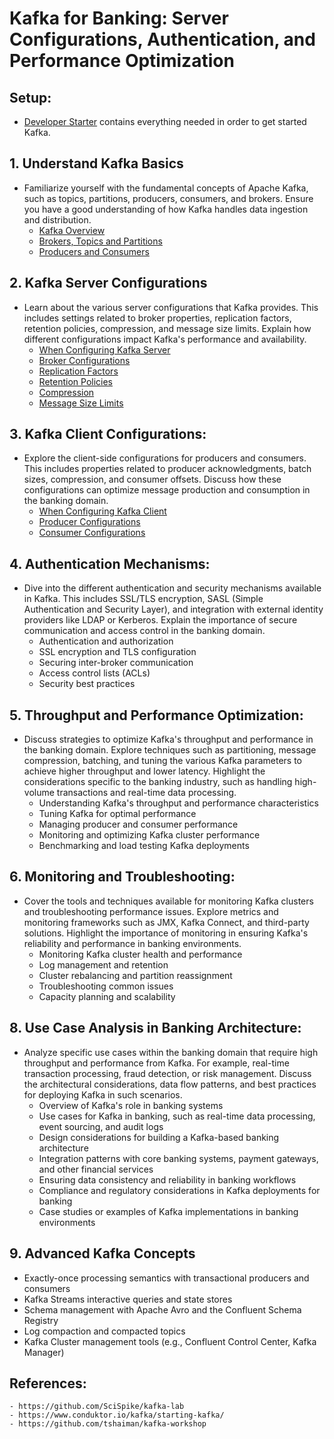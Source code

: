 # Kafka for Banking: Server Configurations, Authentication, and Performance Optimization

## Setup:
- [Developer Starter](labs/01-Verify-Installation) contains everything needed in order to get started Kafka.

## 1. Understand Kafka Basics
- Familiarize yourself with the fundamental concepts of Apache Kafka, such as topics, partitions, producers, consumers, and brokers. Ensure you have a good understanding of how Kafka handles data ingestion and distribution.
    - [Kafka Overview](labs/02-Understand-kafka-basic/2.1-overview-kafka)
    - [Brokers, Topics and Partitions](labs/02-Understand-kafka-basic/2.2-components)
    - [Producers and Consumers](labs/02-Understand-kafka-basic/2.3-producer-consumer)


## 2. Kafka Server Configurations
- Learn about the various server configurations that Kafka provides. This includes settings related to broker properties, replication factors, retention policies, compression, and message size limits. Explain how different configurations impact Kafka's performance and availability.
    - [When Configuring Kafka Server](labs/03-Kafka-Server-Configurations/01-when-config-kafka-server.md)
    - [Broker Configurations](labs/03-Kafka-Server-Configurations/02-broker-configuration.md)
    - [Replication Factors](labs/03-Kafka-Server-Configurations/03-replication-factors.md)
    - [Retention Policies](labs/03-Kafka-Server-Configurations/04-retention-policies.md)
    - [Compression](labs/03-Kafka-Server-Configurations/05-compression.md)
    - [Message Size Limits](labs/03-Kafka-Server-Configurations/06-message-size-limits.md)


## 3. Kafka Client Configurations:
- Explore the client-side configurations for producers and consumers. This includes properties related to producer acknowledgments, batch sizes, compression, and consumer offsets. Discuss how these configurations can optimize message production and consumption in the banking domain.
    - [When Configuring Kafka Client](labs/04-Kafka-Client-Configurations/01-when-config-kafka-client.md)
    - [Producer Configurations](labs/04-Kafka-Client-Configurations/02-producer-configurations.md)
    - [Consumer Configurations](labs/04-Kafka-Client-Configurations/03-consumer-configurations.md)


## 4. Authentication Mechanisms:
- Dive into the different authentication and security mechanisms available in Kafka. This includes SSL/TLS encryption, SASL (Simple Authentication and Security Layer), and integration with external identity providers like LDAP or Kerberos. Explain the importance of secure communication and access control in the banking domain.
    + Authentication and authorization
    + SSL encryption and TLS configuration
    + Securing inter-broker communication
    + Access control lists (ACLs)
    + Security best practices

## 5. Throughput and Performance Optimization:
- Discuss strategies to optimize Kafka's throughput and performance in the banking domain. Explore techniques such as partitioning, message compression, batching, and tuning the various Kafka parameters to achieve higher throughput and lower latency. Highlight the considerations specific to the banking industry, such as handling high-volume transactions and real-time data processing.
    + Understanding Kafka's throughput and performance characteristics
    + Tuning Kafka for optimal performance
    + Managing producer and consumer performance
    + Monitoring and optimizing Kafka cluster performance
    + Benchmarking and load testing Kafka deployments

## 6. Monitoring and Troubleshooting:
- Cover the tools and techniques available for monitoring Kafka clusters and troubleshooting performance issues. Explore metrics and monitoring frameworks such as JMX, Kafka Connect, and third-party solutions. Highlight the importance of monitoring in ensuring Kafka's reliability and performance in banking environments.
    + Monitoring Kafka cluster health and performance
    + Log management and retention
    + Cluster rebalancing and partition reassignment
    + Troubleshooting common issues
    + Capacity planning and scalability

## 8. Use Case Analysis in Banking Architecture:
- Analyze specific use cases within the banking domain that require high throughput and performance from Kafka. For example, real-time transaction processing, fraud detection, or risk management. Discuss the architectural considerations, data flow patterns, and best practices for deploying Kafka in such scenarios.
    + Overview of Kafka's role in banking systems
    + Use cases for Kafka in banking, such as real-time data processing, event sourcing, and audit logs
    + Design considerations for building a Kafka-based banking architecture
    + Integration patterns with core banking systems, payment gateways, and other financial services
    + Ensuring data consistency and reliability in banking workflows
    + Compliance and regulatory considerations in Kafka deployments for banking
    + Case studies or examples of Kafka implementations in banking environments

## 9. Advanced Kafka Concepts
- Exactly-once processing semantics with transactional producers and consumers
- Kafka Streams interactive queries and state stores
- Schema management with Apache Avro and the Confluent Schema Registry
- Log compaction and compacted topics
- Kafka Cluster management tools (e.g., Confluent Control Center, Kafka Manager)


## References:
    - https://github.com/SciSpike/kafka-lab
    - https://www.conduktor.io/kafka/starting-kafka/
    - https://github.com/tshaiman/kafka-workshop
